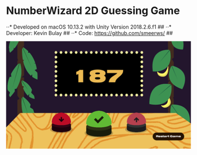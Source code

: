 # NumberWizard 2D Guessing Game


⋅⋅* Developed on macOS 10.13.2 with Unity Version 2018.2.6.f1 ##
⋅⋅* Developer: Kevin Bulay ##
⋅⋅* Code: https://github.com/smeerws/ ##

![Image NumberWizard](./Screenshots/Screenshot1.png)